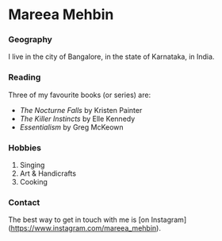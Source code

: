 # Mareea Mehbin

### Geography

I live in the city of Bangalore, in the state of Karnataka, in India.

### Reading

Three of my favourite books (or series)  are:

- *The Nocturne Falls* by Kristen Painter
- *The Killer Instincts* by Elle Kennedy
- *Essentialism* by Greg McKeown

### Hobbies

1. Singing
2. Art & Handicrafts
3. Cooking

### Contact

The best way to get in touch with me is [on Instagram] (https://www.instagram.com/mareea_mehbin).
